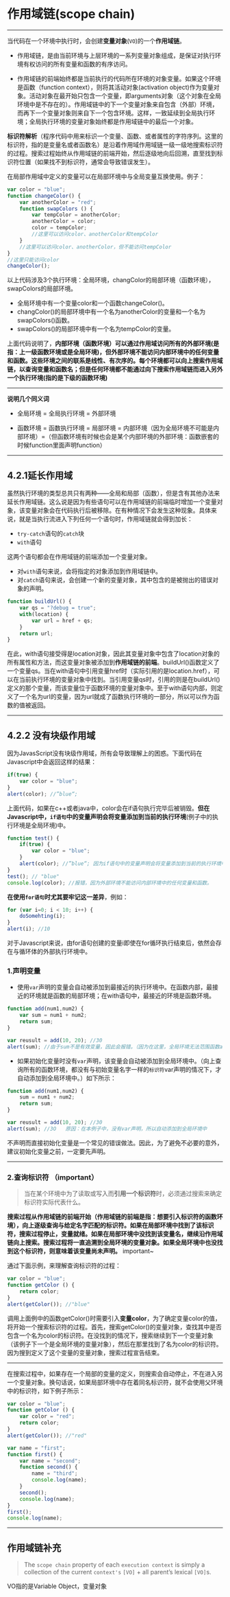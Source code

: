 # 作用域链(scope chain)
---
当代码在一个环境中执行时，会创建**变量对象**(`VO`)的一个**作用域链**。

- 作用域链，是由当前环境与上层环境的一系列变量对象组成，是保证对执行环境有权访问的所有变量和函数的有序访问。

- 作用域链的前端始终都是当前执行的代码所在环境的对象变量。如果这个环境是函数（function context），则将其活动对象(activation object)作为变量对象。活动对象在最开始只包含一个变量，即arguments对象（这个对象在全局环境中是不存在的）。作用域链中的下一个变量对象来自包含（外部）环境，而再下一个变量对象则来自下一个包含环境。这样，一致延续到全局执行环境；全局执行环境的变量对象始终都是作用域链中的最后一个对象。

**标识符解析**（程序代码中用来标识一个变量、函数、或者属性的字符序列。这里的标识符，指的是变量名或者函数名）是沿着作用域作用域链一级一级地搜索标识符的过程。搜索过程始终从作用域链的前端开始，然后逐级地向后回溯，直至找到标识符位置（如果找不到标识符，通常会导致错误发生）。

在局部作用域中定义的变量可以在局部环境中与全局变量互换使用。例子：
```js
var color = "blue";
function changeColor() {
    var anotherColor = "red";
    function swapColors () {
        var tempColor = anotherColor;
        anotherColor = color;
        color = tempColor;
        //这里可以访问color、anotherColor和tempColor
    }
    //这里可以访问color、anotherColor，但不能访问tempColor
}
//这里只能访问color
changeColor();
```
以上代码涉及3个执行环境：全局环境，changColor的局部环境（函数环境），swapColors的局部环境。
- 全局环境中有一个变量color和一个函数changeColor()。
- changColor()的局部环境中有一个名为anotherColor的变量和一个名为swapColors()函数。
- swapColors()的局部环境中有一个名为tempColor的变量。

上面代码说明了，**内部环境（函数环境）可以通过作用域访问所有的外部环境(是指：上一级函数环境或是全局环境)，但外部环境不能访问内部环境中的任何变量和函数。这些环境之间的联系是线性、有次序的。每个环境都可以向上搜索作用域链，以查询变量和函数名；但是任何环境都不能通过向下搜索作用域链而进入另外一个执行环境(指的是下级的函数环境)**

---
**说明几个同义词**
- 全局环境 = 全局执行环境 = 外部环境

- 函数环境 = 函数执行环境 = 局部环境 = 内部环境（因为全局环境不可能是内部环境）=（但函数环境有时候也会是某个内部环境的外部环境：函数嵌套的时候function里面声明function）

---
## 4.2.1延长作用域
虽然执行环境的类型总共只有两种——全局和局部（函数），但是含有其他办法来延长作用域链。这么说是因为有些语句可以在作用域链的前端临时增加一个变量对象，该变量对象会在代码执行后被移除。在有种情况下会发生这种现象。具体来说，就是当执行流进入下列任何一个语句时，作用域链就会得到加长：
- `try-catch`语句的`catch`块
- `with`语句

这两个语句都会在作用域链的前端添加一个变量对象。
- 对`with`语句来说，会将指定的对象添加到作用域链中。
- 对`catch`语句来说，会创建一个新的变量对象，其中包含的是被抛出的错误对象的声明。

```js
function buildUrl() {
    var qs = "?debug = true";
    with(location) {
        var url = href + qs;
    }
    return url;
}
```
在此，with语句接受得是location对象，因此其变量对象中包含了location对象的所有属性和方法，而这变量对象被添加到**作用域链的前端**。buildUrl()函数定义了一个变量qs。当在with语句中引用变量href时（实际引用的是location.href），可以在当前执行环境的变量对象中找到。当引用变量qs时，引用的则是在buildUrl()定义的那个变量，而该变量位于函数环境的变量对象中。至于with语句内部，则定义了一个名为url的变量，因为url就成了函数执行环境的一部分，所以可以作为函数的值被返回。

---

## 4.2.2 没有块级作用域
因为JavasScript没有块级作用域，所有会导致理解上的困惑。下面代码在Javascript中会返回这样的结果：
```js
if(true) {
    var color = "blue";
}
alert(color); //”blue“;
```
上面代码，如果在c++或者java中，color会在if语句执行完毕后被销毁。**但在Javascript中，`if语句`中的变量声明会将变量添加到当前的执行环境**(例子中的执行环境是全局环境)中。

```js
function test() {
    if(true) {
        var color = "blue";
    }
    alert(color); //”blue“; 因为if语句中的变量声明会将变量添加到当前的执行环境中，这里是test()函数执行环境
}
test(); // "blue"
console.log(color); //报错，因为外部环境不能访问内部环境中的任何变量和函数。
```

**在使用`for语句`时尤其要牢记这一差异**，例如：
```js
for (var i=0; i < 10; i++) {
    doSomehting(i);
}
alert(i); //10
```
对于Javascript来说，由for语句创建的变量i即使在for循环执行结束后，依然会存在与循环体的外部执行环境中。

### **1.声明变量**
- 使用`var`声明的变量会自动被添加到最接近的执行环境中。在函数内部，最接近的环境就是函数的局部环境；在with语句中，最接近的环境是函数环境。
```js
function add(num1,num2) {
    var sum = num1 + num2;
    return sum;
}

var reusult = add(10, 20); //30
alert(sum); //由于sum不是有效变量，因此会报错。（因为在这里，全局环境无法范围函数add()里面的sum，因为sum使用了var来声明）
```
- 如果初始化变量时没有`var`声明，该变量会自动被添加到全局环境中。（向上查询所有的函数环境，都没有与初始变量名字一样的`标识符`var声明的情况下，才自动添加到全局环境中。）如下所示：
```js
function add(num1,num2) {
    sum = num1 + num2;
    return sum;
}

var reusult = add(10, 20); //30
alert(sum); //3O   原因：在本例子中，没有var声明，所以自动添加到全局环境中
```
不声明而直接初始化变量是一个常见的错误做法。因此，为了避免不必要的意外，建议初始化变量之前，一定要先声明。

---
### **2.查询标识符** （important）
>当在某个环境中为了读取或写入而**引用一个标识符**时，必须通过搜索来确定标识符实际代表什么。

**搜索过程从作用域链的前端开始（作用域链的前端是指：想要引入标识符的函数环境），向上逐级查询与给定名字匹配的标识符。如果在局部环境中找到了该标识符，搜索过程停止，变量就绪。如果在局部环境中没找到该变量名，继续沿作用域链向上搜索。搜索过程将一直追溯到全局环境的变量对象。如果全局环境中也没找到这个标识符，则意味着该变量尚未声明。** important~

通过下面示例，来理解查询标识符的过程：
```js
var color = "blue";
function getColor () {
    return color;
}
alert(getColor()); //"blue"
```
调用上面例中的函数getColor()时需要引入**变量color**，为了确定变量color的值，将开始一个搜索标识符的过程。首先，搜索getColor()的变量对象，查找其中是否包含一个名为color的标识符。在没找到的情况下，搜索继续到下一个变量对象（该例子下一个是全局环境的变量对象），然后在那里找到了名为color的标识符。因为搜到定义了这个变量的变量对象，搜索过程宣告结束。

---

在搜索过程中，如果存在一个局部的变量的定义，则搜索会自动停止，不在进入另一个变量对象。换句话说，如果局部环境中存在着同名标识符，就不会使用父环境中的标识符，如下例子所示：
```js
var color = "blue";
function getColor () {
    var color = "red";
    return color;
}
alert(getColor()); //"red"
```

```js
var name = "first";
function first() {
    var name = "second";
    function second() {
        name = "third";
        console.log(name);
    }
    second();
    console.log(name);
}
first();
console.log(name);
```

----
## 作用域链补充
>The `scope chain` property of each `execution context` is simply a collection of the current `context's` `[VO]` + all parent’s lexical `[VO]`s.

VO指的是Variable Object，变量对象


